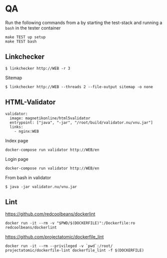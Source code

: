 QA
==

Run the following commands from a by starting the test-stack and running a `bash` in the tester container

    make TEST up setup
    make TEST bash


Linkchecker
-----------

    
    $ linkchecker http://WEB -r 3
        

Sitemap
    
    
    $ linkchecker http://WEB --threads 2 --file-output sitemap -o none
        
    
    
HTML-Validator
--------------

    validator:
      image: magnetikonline/html5validator
      entrypoint: ["java", "-jar", "/root/build/validator.nu/vnu.jar"]
      links:
        - nginx:WEB


Index page

    docker-compose run validator http://WEB/en

Login page

    docker-compose run validator http://WEB/en

From bash in validator

    $ java -jar validator.nu/vnu.jar


Lint
----
    
https://github.com/redcoolbeans/dockerlint
    
    docker run -it --rm -v "$PWD/$(DOCKERFILE)":/Dockerfile:ro redcoolbeans/dockerlint
    
https://github.com/projectatomic/dockerfile_lint
    
    docker run -it --rm --privileged -v `pwd`:/root/ projectatomic/dockerfile-lint dockerfile_lint -f $(DOCKERFILE)
    

